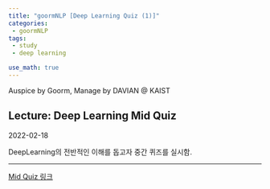 ```yaml
---
title: "goormNLP [Deep Learning Quiz (1)]"  
categories:
 - goormNLP
tags:
 - study
 - deep learning

use_math: true
---
```


Auspice by Goorm, Manage by DAVIAN @ KAIST

## Lecture: Deep Learning Mid Quiz

2022-02-18

DeepLearning의 전반적인 이해를 돕고자 중간 퀴즈를 실시함.



---



[Mid Quiz 링크](https://github.com/wjh1065/goormNLP/blob/main/05_Deep_Learning/sol/%5BHW4%5D220218_Deep_Learning_mid.pdf)

